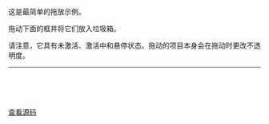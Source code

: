 
这是最简单的拖放示例。

拖动下面的框并将它们放入垃圾箱。

请注意，它具有未激活、激活中和悬停状态。拖动的项目本身会在拖动时更改不透明度。

----
<br>
<br>
<br>

<script setup>
import SingleTarget from '../../.vitepress/examples/01-dustbin/single-target';
</script>

<SingleTarget></SingleTarget>

[查看源码](https://github.com/hcg1023/vue3-dnd/tree/main/packages/docs/src/.vitepress/examples/01-dustbin/single-target)
